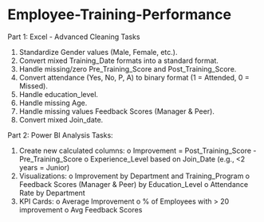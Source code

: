 # Employee-Training-Performance
Part 1: Excel - Advanced Cleaning Tasks
1.	Standardize Gender values (Male, Female, etc.). 
2.	Convert mixed Training_Date formats into a standard format. 
3.	Handle missing/zero Pre_Training_Score and Post_Training_Score. 
4.	Convert attendance (Yes, No, P, A) to binary format (1 = Attended, 0 = Missed). 
5.	Handle education_level. 
6.	Handle missing Age. 
7.	Handle missing values Feedback Scores (Manager & Peer). 
8.	Convert mixed Join_date. 
 
Part 2: Power BI Analysis Tasks:
1.	Create new calculated columns:
o	Improvement = Post_Training_Score - Pre_Training_Score 
o	Experience_Level based on Join_Date (e.g., <2 years = Junior) 
2.	Visualizations:
o	Improvement by Department and Training_Program 
o	Feedback Scores (Manager & Peer) by Education_Level 
o	Attendance Rate by Department 
3.	KPI Cards:
o	Average Improvement 
o	% of Employees with > 20 improvement
o	Avg Feedback Scores 

